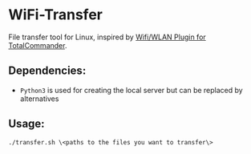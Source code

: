 # WiFi-Transfer
File transfer tool for Linux, inspired by [Wifi/WLAN Plugin for TotalCommander](https://play.google.com/store/apps/details?id=com.ghisler.tcplugins.wifitransfer).

## Dependencies: ##
* `Python3` is used for creating the local server but can be replaced by alternatives

## Usage: ##
```terminal
./transfer.sh \<paths to the files you want to transfer\>
```
